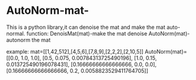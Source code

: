 AutoNorm-mat-
=============

This is a python library,it can denoise the mat and make the mat auto-normal.
function:
    DenoisMat(mat)-make the mat denoise
    AutoNorm(mat)-autonorm the mat
    
example:
 mat=[[1,42,512],[4,5,6],[7,8,9],[2,2,2],[2,10,5]]
 AutoNorm(mat)=[[0.0, 1.0, 1.0], [0.5, 0.075, 0.00784313725490196], [1.0, 0.15, 0.013725490196078431], [0.16666666666666666, 0.0, 0.0], [0.16666666666666666, 0.2, 0.0058823529411764705]]
    
